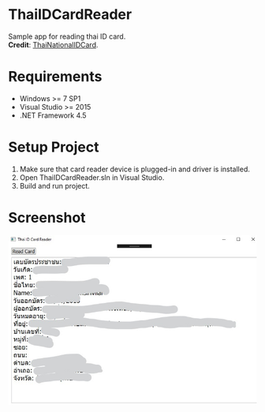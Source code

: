 # ThaiIDCardReader
Sample app for reading thai ID card. <br/>
**Credit**: [ThaiNationalIDCard](https://github.com/chakphanu/ThaiNationalIDCard).    

# Requirements
 * Windows >= 7 SP1
 * Visual Studio >= 2015
 * .NET Framework 4.5

# Setup Project
 1. Make sure that card reader device is plugged-in and driver is installed.
 1. Open ThaiIDCardReader.sln in Visual Studio. 
 1. Build and run project.

# Screenshot
![1](Screenshot/1.jpg)